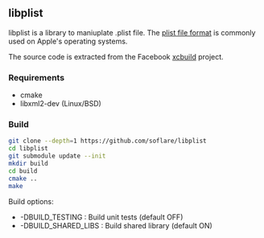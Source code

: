 ## libplist

libplist is a library to maniuplate .plist file. The [plist file format](https://en.wikipedia.org/wiki/Property_list) is commonly used on Apple's operating systems.

The source code is extracted from the Facebook [xcbuild](https://github.com/facebookarchive/xcbuild) project.

### Requirements

* cmake
* libxml2-dev (Linux/BSD)

### Build

```sh
git clone --depth=1 https://github.com/soflare/libplist
cd libplist
git submodule update --init
mkdir build
cd build
cmake ..
make
```

Build options:

* -DBUILD_TESTING      : Build unit tests (default OFF)
* -DBUILD_SHARED_LIBS  : Build shared library (default ON)
